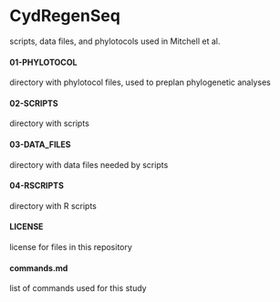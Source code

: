 # CydRegenSeq

scripts, data files, and phylotocols used in Mitchell et al.

#### 01-PHYLOTOCOL

directory with phylotocol files, used to preplan phylogenetic analyses

#### 02-SCRIPTS

directory with scripts

#### 03-DATA_FILES

directory with data files needed by scripts

#### 04-RSCRIPTS

directory with R scripts

#### LICENSE

license for files in this repository

#### commands.md

list of commands used for this study


